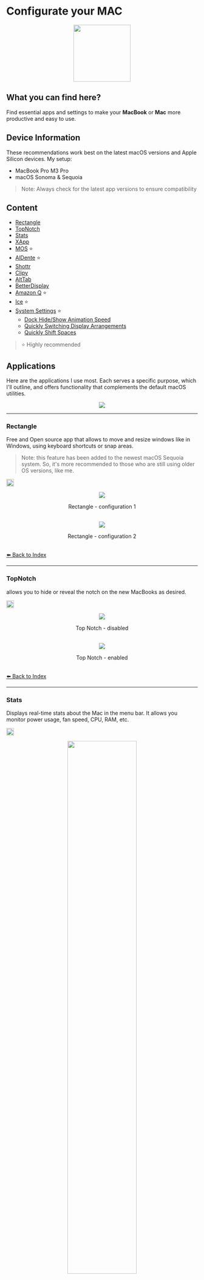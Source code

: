 # Configurate your MAC

<p align="center"><img src="docs/logo.png" width=150px></p> 



## What you can find here?
Find essential apps and settings to make your **MacBook** or **Mac** more productive and easy to use.

## Device Information
These recommendations work best on the latest macOS versions and Apple Silicon devices. My setup:

- MacBook Pro M3 Pro
- macOS Sonoma & Sequoia

> Note: Always check for the latest app versions to ensure compatibility


## Content

- [Rectangle](#rectangle)      
- [TopNotch](#topnotch)          
- [Stats](#stats)                
- [XApp](#xapp)                  
- [MOS](#mos) ⭐️
- [AlDente](#aldente) ⭐️           
- [Shottr](#shottr)              
- [Clipy](#clipy)                
- [AltTab](#alttab)              
- [BetterDisplay](#betterdisplay)
- [Amazon Q](#amazon-q) ⭐️         
- [Ice](#ice) ⭐️                   
- [System Settings](#system-settings) ⭐️
  - [Dock Hide/Show Animation Speed](#dock-speed)
  - [Quickly Switching Display Arrangements](#quickly-switching-display-arrangements)
  - [Quickly Shift Spaces](#fast-space-shift)


> ⭐️ Highly recommended




## Applications
Here are the applications I use most. Each serves a specific purpose, which I'll outline, and offers functionality that complements the default macOS utilities.

<p align="center"><img src="docs/applications.png" width=auto></p> 


---


### Rectangle
Free and Open source app that allows to move and resize windows like in Windows, using keyboard shortcuts or snap areas.

> Note: this feature has been added to the newest macOS Sequoia system. So, it's more recommended to those who are still using older OS versions, like me.

<a href="https://rectangleapp.com/"><img src="https://img.shields.io/badge/download-here-blue.svg" height=20px></a>

<p align="center"><img src="docs/rectangle/rectangle-config.png">
<p align="center" justify="center">Rectangle - configuration 1<br><br />


<p align="center"><img src="docs/rectangle/rectangle-config2.png">
<p align="center" justify="center">Rectangle - configuration 2<br><br />

[⬅️ Back to Index](#content)



---



### TopNotch
allows you to hide or reveal the notch on the new MacBooks as desired.

<a href="https://topnotch.app/"><img src="https://img.shields.io/badge/download-here-pink.svg" height=20px></a>

<p align="center"><img src="docs/topNotch/topnotch-off.png">
<p align="center" justify="center">Top Notch - disabled<br><br />

<p align="center"><img src="docs/topNotch/topnotch-on.png">
<p align="center" justify="center">Top Notch - enabled<br><br />

[⬅️ Back to Index](#content)



---



### Stats
Displays real-time stats about the Mac in the menu bar. It allows you monitor power usage, fan speed, CPU, RAM, etc.

<a href="https://github.com/exelban/stats"><img src="https://img.shields.io/badge/download-here-orange.svg" height=20px></a>

<p align="center"><img src="docs/stats/stats-mockup1.png" width=60%>
<p align="center" justify="center">Stats - menu bar<br><br />

<p align="center"><img src="docs/stats/stats-mockup2.png">
<p align="center" justify="center">Stats - monitors available<br><br />

> I mainly use the power, fan, CPU, and RAM features, but there are many more for you to explore.

#### CPU monitor configuration
**⚠️ Warning: This content contains multiple images.**

<p align="center"><img src="docs/stats/stats-cpu.png" width=50%>
<p align="center" justify="center">Stats - cpu usage<br><br />

<p align="center"><img src="docs/stats/stats-cpu1.png">
<p align="center" justify="center">Stats - cpu configuration 1<br><br />

<p align="center"><img src="docs/stats/stats-cpu2.png">
<p align="center" justify="center">Stats - cpu configuration 2<br><br />

<p align="center"><img src="docs/stats/stats-cpu3.png">
<p align="center" justify="center">Stats - cpu configuration 3<br><br />

#### RAM monitor configuration

<p align="center"><img src="docs/stats/stats-ram.png" width=50%>
<p align="center" justify="center">Stats - ram usage<br><br />

<p align="center"><img src="docs/stats/stats-ram1.png">
<p align="center" justify="center">Stats - ram configuration 1<br><br />

<p align="center"><img src="docs/stats/stats-ram2.png">
<p align="center" justify="center">Stats - ram configuration 2<br><br />

<p align="center"><img src="docs/stats/stats-ram3.png">
<p align="center" justify="center">Stats - ram configuration 3<br><br />

#### FANS monitor configuration

<p align="center"><img src="docs/stats/stats-fans.png" width=50%>
<p align="center" justify="center">Stats - fans usage (bottom) in RPM<br><br />

<p align="center"><img src="docs/stats/stats-fans1.png">
<p align="center" justify="center">Stats - fans configuration 1<br><br />

<p align="center"><img src="docs/stats/stats-fans2.png">
<p align="center" justify="center">Stats - fans configuration 2<br><br />

#### POWER monitor configuration
<p align="center"><img src="docs/stats/stats-fans.png" width=50%>
<p align="center" justify="center">Stats - fans usage (top)<br><br />

<p align="center"><img src="docs/stats/stats-battery1.png">
<p align="center" justify="center">Stats - power configuration 1<br><br />

<p align="center"><img src="docs/stats/stats-battery2.png">
<p align="center" justify="center">Stats - power configuration 2<br><br />

[⬅️ Back to Index](#content)



---



### XApp
A powerful cleaner that helps you uninstall apps completely by removing caches and all related files.

<a href="https://www.better365.cn/xapp.html"><img src="https://img.shields.io/badge/download-here-orange.svg" height=20px></a>

<p align="center"><img src="docs/xapp/xapp.png" width=60%>
<p align="center" justify="center">XApp - Interface<br><br />

[⬅️ Back to Index](#content)



---


### MOS
For users who are frustrated with the default mouse scrolling direction on Mac, MOS allows them to reverse the scrolling direction and make the mouse usage in Mac **natural**.

<a href="https://mos.caldis.me/"><img src="https://img.shields.io/badge/download-here-blue.svg" height=20px></a>

<p align="center"><img src="docs/mos/mos-config.png">
<p align="center" justify="center">MOS - configuration<br><br />

[⬅️ Back to Index](#content)



---



### AlDente
If you, like me, often keep your MacBook connected to the charger for extended periods, you might be concerned about the health of your battery. Continuous charging at 100% **can potentially cause chemical and irreversible damage to the battery**.

> You may have also heard about the [lifespan of lithium-ion batteries](https://www.apple.com/batteries/why-lithium-ion/), typically around 1000 charge cycles. When your MacBook is constantly plugged in, the system may draw power from the battery even while it's charging, further accelerating its degradation.

**Aldente** helps protect battery health by limiting the maximum charge, ensuring the MacBook draws power primarily from the adapter rather than the battery.

<a href="https://github.com/AppHouseKitchen/AlDente-Charge-Limiter"><img src="https://img.shields.io/badge/download-here-red.svg" height=20px></a>

<p align="center"><img src="docs/aldente/aldente-mockup.png">
<p align="center" justify="center">Aldente - menu bar<br><br />

<p align="center"><img src="docs/aldente/battery-not-charging.png">
<p align="center" justify="center">Aldente - system battery not charging<br><br />

<p align="center"><img src="docs/aldente/aldente-premium1.png">
<p align="center" justify="center">Aldente - premium functionalities 1<br><br />

<p align="center"><img src="docs/aldente/aldente-premium2.png">
<p align="center" justify="center">Aldente - premium functionalities 2<br><br />

<p align="center"><img src="docs/aldente/aldente-premium3.png">
<p align="center" justify="center">Aldente - premium functionalities 3<br><br />

<p align="center"><img src="docs/aldente/aldente-premium4.png">
<p align="center" justify="center">Aldente - premium functionalities 4<br><br />

[⬅️ Back to Index](#content)



---



### Shottr
A multifunctional screenshot tool that offers a range of features to enhance your screenshot-taking experience. All the screenshots in this document were captured using Shottr.

<a href="https://shottr.cc/"><img src="https://img.shields.io/badge/download-here-green.svg" height=20px></a>

<p align="center"><img src="docs/shottr/shottr-config.png">
<p align="center" justify="center">Shottr - configuration<br><br />

[⬅️ Back to Index](#content)


---



### Clipy
Allows you to store and access previously copied content.

<a href="https://clipy-app.com/"><img src="https://img.shields.io/badge/download-here-blue.svg" height=20px></a>

<p align="center"><img src="docs/clipy/clipy-1.png" width=50%>
<p align="center" justify="center">Clipy - interface<br><br />

[⬅️ Back to Index](#content)




---




### AltTab
It brings the power of Windows’s **alt-tab** window switcher to macOS or customize as you desired.

<a href="https://alt-tab-macos.netlify.app/"><img src="https://img.shields.io/badge/download-here-yellow.svg" height=20px></a>

<p align="center"><img src="docs/alttab/alttab-mockup.png">
<p align="center" justify="center">Alt Tab - feature<br><br />

<p align="center"><img src="docs/alttab/alttab-config.png">
<p align="center" justify="center">Alt Tab - configuration<br><br />

[⬅️ Back to Index](#content)



---



### BetterDisplay
**Unlock your displays on your Mac!**

Flexible HiDPI scaling, XDR/HDR extra brightness, virtual screens, DDC control, extra dimming, PIP/streaming, EDID override and lots more!

Control your display by yourself.

<a href="https://github.com/waydabber/BetterDisplay/tree/landing"><img src="https://img.shields.io/badge/download-here-violet.svg" height=20px></a>

<p align="center"><img src="docs/betterdisplay/betterdisplay.png">
<p align="center" justify="center">BetterDisplay - some features<br><br />

[⬅️ Back to Index](#content)



---



### Amazon Q
Amazon Q (previously known as __CodeWhisperer__) is an AI tool designed for enhancing shell command line interactions. It offers a range of functionalities including personalized code completions, inline documentation, and translation of natural language into code. 

Currently, it is exclusively available for macOS, so enjoy it :)

<a href="https://docs.aws.amazon.com/amazonq/latest/qdeveloper-ug/command-line-getting-started-installing.html"><img src="https://img.shields.io/badge/download-here-orange.svg" height=20px></a>

<p align="center"><img src="docs/codeWhisperer/codeWhisperer-autofill.gif">
<p align="center" justify="center">Code Whisperer - IDE-style completions<br><br />

<p align="center"><img src="docs/codeWhisperer/codeWhisperer-aiTool.gif">
<p align="center" justify="center">Code Whisperer - Natural language-to-bash translation<br><br />

[⬅️ Back to Index](#content)



---


### Ice
Enables you to group icons occupying space into a fixed folder directly on your menu bar.

<a href="https://github.com/jordanbaird/Ice"><img src="https://img.shields.io/badge/download-here-purple.svg" height=20px></a>

<p align="center"><img src="docs/ice/ice-icon.png">
<p align="center" justify="center">Ice - icon in menu bar<br><br />


[⬅️ Back to Index](#content)





## System Settings

### Dock Speed
Occasionally, the Mac dock occupies space on our desktop. You can use the key combination **⌥⌘D** to hide/show the dock. However, the animation for the dock to reappear is too slow.

- To make the Dock **instantly** leap back into view when it’s needed, rather than slide, type the following in your terminal:
```bash
defaults write com.apple.dock autohide-time-modifier -int 0; killall Dock
```

- If you’d like the animation for the dock to reappear to last for a **split-second**, try the following:
```bash
defaults write com.apple.dock autohide-time-modifier -float 0.15; killall Dock
```

> To explain, changing "0.15" with any number can let you tailor things as it represents the time in seconds taken for the dock to reappear fully.

- To **revert back** to the default sliding effect, type the following:
```bash
defaults delete com.apple.dock autohide-time-modifier; killall Dock
```

[⬅️ Back to Index](#content)



### Quickly Switching Display Arrangements
If you frequently change your mac's position while connected to an external monitor, arranging display can be inconvenient as you always have to go to the settings to adjust them.

Here is a solution: Using [displayplacer](https://github.com/jakehilborn/displayplacer) allows you to switch between predefined display arrangements using Apple shortcuts.

You can check [this video](https://youtu.be/1H96lNhFoqQ?si=j1nFYShkCbhdfuAp) or simply follow my tutorial below:

1. Install [displayplacer](https://github.com/jakehilborn/displayplacer)

2. Run the command ```displayplacer list```. This will show the current display configuration, including the displays arrangement.
The output should look something like this:
```
displayplacer "id:9076392E-4B37-4774-9515-15116BB566BE res:1920x1080 hz:75 color_depth:8 enabled:true scaling:on origin:(0,0) degree:0" "id:37D8832A-2D66-02CA-B9F7-8F30A301B230 res:1800x1169 hz:120 color_depth:8 enabled:true scaling:on origin:(-1800,598) degree:0"
```

3. Save the codes for different display configurations and create shortcuts to switch between them easily:
  - In Apple Shortcuts, add a new `Run Shell Script` action
  - Paste the displayplacer command for the desired configuration

  ![alt text](docs/displayplacer/configuration.png)

4. Add the shortcuts to easily accessible places, like the notification center

![alt text](docs/displayplacer/shortcuts.png)

[⬅️ Back to Index](#content)




### Fast Space Shift
Mac's space-switching animation is slow and reduces productivity and efficiency.

Fortunately, there's a [solution](https://text.is/yabai-guide) to remove it!

![alt text](docs/spaces/spaces-demo.gif)

#### Step 1: Sip Disable
Shut your mac down, turn it back on holding power button until you see, startup options text on screen.

Then type in your password and proceed with opening up a terminal session.

type in:
```bash
csrutil disable

type your password in then reboot.
```
Once booted into the Operating System check system integrity status by
```bash
csrutil status
```
Should return
```bash
System Integrity Protection status: disabled.
```

#### Step 2: Installation
Install brew if missing.
```bash
brew install koekeishiya/formulae/yabai
sudo yabai --load-sa
brew install jq
brew install koekeishiya/formulae/skhd
```

#### Step 3: Configuration
```bash
mkdir $HOME/.config/yabai/
mkdir $HOME/.config/skhd/
touch $HOME/.config/yabai/yabairc
touch $HOME/.config/skhd/skhdrc
chmod +x $HOME/.config/yabai/yabairc
chmod +x $HOME/.config/skhd/skhdrc
```
Set shortcuts to use to shift spaces. Usually `ctrl + arrows` or `alt + arrows`, or both.
```bash
nano $HOME/.config/skhd/skhdrc
alt - right : yabai -m space --focus next
alt - left : yabai -m space --focus prev
ctrl - right : yabai -m space --focus next
ctrl - left : yabai -m space --focus prev
```
Reboot

#### Step 4: Finalizing
```bash
sudo yabai --load-sa
yabai --start-service
skhd --start-service
```

[⬅️ Back to Index](#content)


## Notes
I will keep an eye on this repository and make updates as needed.

If you got till there, leave a star ⭐️ to support me.

